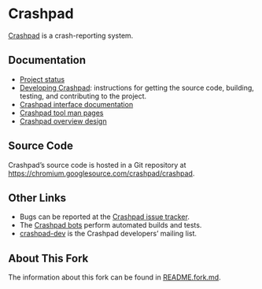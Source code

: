 <!--
Copyright 2015 The Crashpad Authors

Licensed under the Apache License, Version 2.0 (the "License");
you may not use this file except in compliance with the License.
You may obtain a copy of the License at

    http://www.apache.org/licenses/LICENSE-2.0

Unless required by applicable law or agreed to in writing, software
distributed under the License is distributed on an "AS IS" BASIS,
WITHOUT WARRANTIES OR CONDITIONS OF ANY KIND, either express or implied.
See the License for the specific language governing permissions and
limitations under the License.
-->

# Crashpad

[Crashpad](https://crashpad.chromium.org/) is a crash-reporting system.

## Documentation

 * [Project status](doc/status.md)
 * [Developing Crashpad](doc/developing.md): instructions for getting the source
   code, building, testing, and contributing to the project.
 * [Crashpad interface documentation](https://crashpad.chromium.org/doxygen/)
 * [Crashpad tool man pages](doc/man.md)
 * [Crashpad overview design](doc/overview_design.md)

## Source Code

Crashpad’s source code is hosted in a Git repository at
https://chromium.googlesource.com/crashpad/crashpad.

## Other Links

 * Bugs can be reported at the [Crashpad issue
   tracker](https://crashpad.chromium.org/bug/).
 * The [Crashpad bots](https://ci.chromium.org/p/crashpad/g/main/console)
   perform automated builds and tests.
 * [crashpad-dev](https://groups.google.com/a/chromium.org/group/crashpad-dev)
   is the Crashpad developers’ mailing list.

## About This Fork

The information about this fork can be found in [README.fork.md](README.fork.md).
